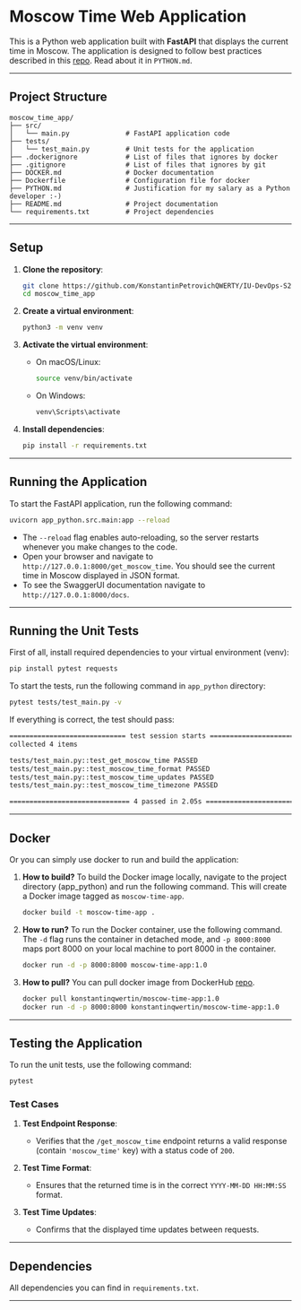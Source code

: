 # Moscow Time Web Application

This is a Python web application built with **FastAPI** that displays the current time in Moscow. The application is designed to follow best practices described in this [repo](https://github.com/zhanymkanov/fastapi-best-practices). Read about it in `PYTHON.md`.

---

## Project Structure

```
moscow_time_app/
├── src/
│   └── main.py              # FastAPI application code
├── tests/
│   └── test_main.py         # Unit tests for the application
├── .dockerignore            # List of files that ignores by docker
├── .gitignore               # List of files that ignores by git
├── DOCKER.md                # Docker documentation
├── Dockerfile               # Configuration file for docker
├── PYTHON.md                # Justification for my salary as a Python developer :-)
├── README.md                # Project documentation
└── requirements.txt         # Project dependencies
```

---

## Setup

1. **Clone the repository**:

   ```bash
   git clone https://github.com/KonstantinPetrovichQWERTY/IU-DevOps-S25.git
   cd moscow_time_app
   ```

2. **Create a virtual environment**:

   ```bash
   python3 -m venv venv
   ```

3. **Activate the virtual environment**:
   - On macOS/Linux:

     ```bash
     source venv/bin/activate
     ```

   - On Windows:

     ```bash
     venv\Scripts\activate
     ```

4. **Install dependencies**:

   ```bash
   pip install -r requirements.txt
   ```

---

## Running the Application

To start the FastAPI application, run the following command:

```bash
uvicorn app_python.src.main:app --reload
```

- The `--reload` flag enables auto-reloading, so the server restarts whenever you make changes to the code.
- Open your browser and navigate to `http://127.0.0.1:8000/get_moscow_time`. You should see the current time in Moscow displayed in JSON format.
- To see the SwaggerUI documentation navigate to `http://127.0.0.1:8000/docs`.

---

## Running the Unit Tests

First of all, install required dependencies to your virtual environment (venv):

```bash
pip install pytest requests
```

To start the tests, run the following command in `app_python` directory:

```bash
pytest tests/test_main.py -v 
```

If everything is correct, the test should pass:

```bash
============================= test session starts =============================
collected 4 items

tests/test_main.py::test_get_moscow_time PASSED                          [ 25%]
tests/test_main.py::test_moscow_time_format PASSED                       [ 50%]
tests/test_main.py::test_moscow_time_updates PASSED                      [ 75%]
tests/test_main.py::test_moscow_time_timezone PASSED                     [100%]

============================== 4 passed in 2.05s ==============================
```

---

## Docker

Or you can simply use docker to run and build the application:

1. **How to build?**
To build the Docker image locally, navigate to the project directory (app_python) and run the following command. This will create a Docker image tagged as `moscow-time-app`.

   ```bash
   docker build -t moscow-time-app .
   ```

2. **How to run?**
To run the Docker container, use the following command. The `-d` flag runs the container in detached mode, and `-p 8000:8000` maps port 8000 on your local machine to port 8000 in the container.

   ```bash
   docker run -d -p 8000:8000 moscow-time-app:1.0
   ```

3. **How to pull?**
You can pull docker image from DockerHub [repo](https://hub.docker.com/repository/docker/konstantinqwertin/moscow-time-app/general).

   ```bash
   docker pull konstantinqwertin/moscow-time-app:1.0
   docker run -d -p 8000:8000 konstantinqwertin/moscow-time-app:1.0
   ```

---

## Testing the Application

To run the unit tests, use the following command:

```bash
pytest
```

### Test Cases

1. **Test Endpoint Response**:
   - Verifies that the `/get_moscow_time` endpoint returns a valid response (contain `'moscow_time'` key) with a status code of `200`.

2. **Test Time Format**:
   - Ensures that the returned time is in the correct `YYYY-MM-DD HH:MM:SS` format.

3. **Test Time Updates**:
   - Confirms that the displayed time updates between requests.

---

## Dependencies

All dependencies you can find in `requirements.txt`.

---

